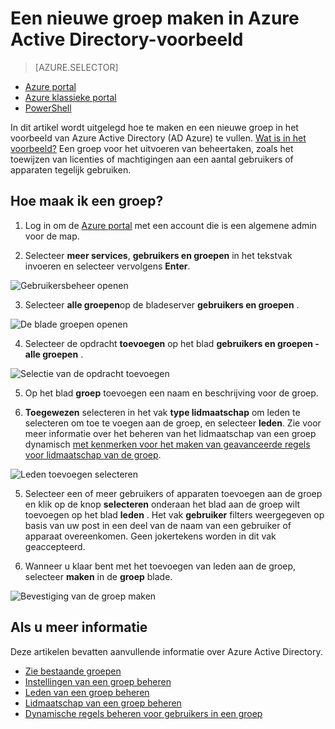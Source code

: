 <properties
    pageTitle="Een nieuwe groep maken in Azure Active Directory preview | Microsoft Azure"
    description="Een groep maken in Azure Active Directory en (leden) gebruikers toevoegen aan de groep"
    services="active-directory"
    documentationCenter=""
    authors="curtand"
    manager="femila"
    editor=""/>

<tags
    ms.service="active-directory"
    ms.workload="identity"
    ms.tgt_pltfrm="na"
    ms.devlang="na"
    ms.topic="article"
    ms.date="10/17/2016"
    ms.author="curtand"/>


# <a name="create-a-new-group-in-azure-active-directory-preview"></a>Een nieuwe groep maken in Azure Active Directory-voorbeeld

> [AZURE.SELECTOR]
- [Azure portal](active-directory-groups-create-azure-portal.md)
- [Azure klassieke portal](active-directory-accessmanagement-manage-groups.md)
- [PowerShell](active-directory-accessmanagement-groups-settings-v2-cmdlets.md)

In dit artikel wordt uitgelegd hoe te maken en een nieuwe groep in het voorbeeld van Azure Active Directory (AD Azure) te vullen. [Wat is in het voorbeeld?](active-directory-preview-explainer.md) Een groep voor het uitvoeren van beheertaken, zoals het toewijzen van licenties of machtigingen aan een aantal gebruikers of apparaten tegelijk gebruiken.

## <a name="how-do-i-create-a-group"></a>Hoe maak ik een groep?

1. Log in om de [Azure portal](https://portal.azure.com) met een account die is een algemene admin voor de map.

2. Selecteer **meer services**, **gebruikers en groepen** in het tekstvak invoeren en selecteer vervolgens **Enter**.

  ![Gebruikersbeheer openen](./media/active-directory-groups-create-azure-portal/search-user-management.png)

3. Selecteer **alle groepen**op de bladeserver **gebruikers en groepen** .

  ![De blade groepen openen](./media/active-directory-groups-create-azure-portal/view-groups-blade.png)

4. Selecteer de opdracht **toevoegen** op het blad **gebruikers en groepen - alle groepen** .

  ![Selectie van de opdracht toevoegen](./media/active-directory-groups-create-azure-portal/add-group-command.png)

5. Op het blad **groep** toevoegen een naam en beschrijving voor de groep.

6. **Toegewezen** selecteren in het vak **type lidmaatschap** om leden te selecteren om toe te voegen aan de groep, en selecteer **leden**. Zie voor meer informatie over het beheren van het lidmaatschap van een groep dynamisch [met kenmerken voor het maken van geavanceerde regels voor lidmaatschap van de groep](active-directory-groups-dynamic-membership-azure-portal.md).

  ![Leden toevoegen selecteren](./media/active-directory-groups-create-azure-portal/select-members.png)

5. Selecteer een of meer gebruikers of apparaten toevoegen aan de groep en klik op de knop **selecteren** onderaan het blad aan de groep wilt toevoegen op het blad **leden** . Het vak **gebruiker** filters weergegeven op basis van uw post in een deel van de naam van een gebruiker of apparaat overeenkomen. Geen jokertekens worden in dit vak geaccepteerd.

6. Wanneer u klaar bent met het toevoegen van leden aan de groep, selecteer **maken** in de **groep** blade.    

  ![Bevestiging van de groep maken](./media/active-directory-groups-create-azure-portal/create-group-confirmation.png)




## <a name="additional-information"></a>Als u meer informatie

Deze artikelen bevatten aanvullende informatie over Azure Active Directory.

* [Zie bestaande groepen](active-directory-groups-view-azure-portal.md)
* [Instellingen van een groep beheren](active-directory-groups-settings-azure-portal.md)
* [Leden van een groep beheren](active-directory-groups-members-azure-portal.md)
* [Lidmaatschap van een groep beheren](active-directory-groups-membership-azure-portal.md)
* [Dynamische regels beheren voor gebruikers in een groep](active-directory-groups-dynamic-membership-azure-portal.md)
